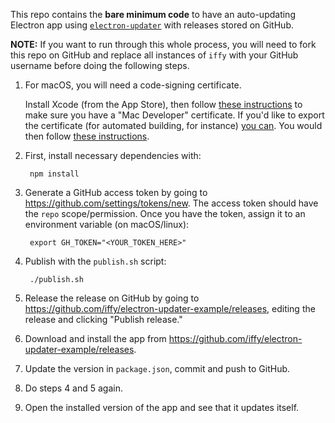 This repo contains the **bare minimum code** to have an auto-updating Electron app using [`electron-updater`](https://github.com/electron-userland/electron-builder/tree/master/packages/electron-updater) with releases stored on GitHub.

**NOTE:** If you want to run through this whole process, you will need to fork this repo on GitHub and replace all instances of `iffy` with your GitHub username before doing the following steps.

1. For macOS, you will need a code-signing certificate.
    
    Install Xcode (from the App Store), then follow [these instructions](https://developer.apple.com/library/content/documentation/IDEs/Conceptual/AppDistributionGuide/MaintainingCertificates/MaintainingCertificates.html#//apple_ref/doc/uid/TP40012582-CH31-SW6) to make sure you have a "Mac Developer" certificate.  If you'd like to export the certificate (for automated building, for instance) [you can](https://developer.apple.com/library/content/documentation/IDEs/Conceptual/AppDistributionGuide/MaintainingCertificates/MaintainingCertificates.html#//apple_ref/doc/uid/TP40012582-CH31-SW7).  You would then follow [these instructions](https://github.com/electron-userland/electron-builder/wiki/Code-Signing).

2. First, install necessary dependencies with:

        npm install

3. Generate a GitHub access token by going to <https://github.com/settings/tokens/new>.  The access token should have the `repo` scope/permission.  Once you have the token, assign it to an environment variable (on macOS/linux):

        export GH_TOKEN="<YOUR_TOKEN_HERE>"

4. Publish with the `publish.sh` script:

        ./publish.sh

5. Release the release on GitHub by going to <https://github.com/iffy/electron-updater-example/releases>, editing the release and clicking "Publish release."

6. Download and install the app from <https://github.com/iffy/electron-updater-example/releases>.

7. Update the version in `package.json`, commit and push to GitHub.

8. Do steps 4 and 5 again.

9. Open the installed version of the app and see that it updates itself.
